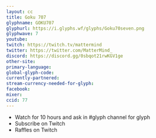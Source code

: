 ```yaml
---
layout: cc
title: Goku 707
glyphname: GOKU707
glyphurl: https://i.glyphs.wf/glyphs/Goku70seven.png
glyphwave: 7
youtube: 
twitch: https://twitch.tv/mattermind
twitter: https://twitter.com/MatterMind_
discord: https://discord.gg/0sbqot21rwKGV1ge
other-site: 
primary-language: 
global-glyph-code: 
currently-partnered: 
stream-currency-needed-for-glyph: 
facebook: 
mixer: 
ccid: 77
---
```

* Watch for 10 hours and ask in #glyph channel for glyph
* Subscribe on Twitch
* Raffles on Twitch
